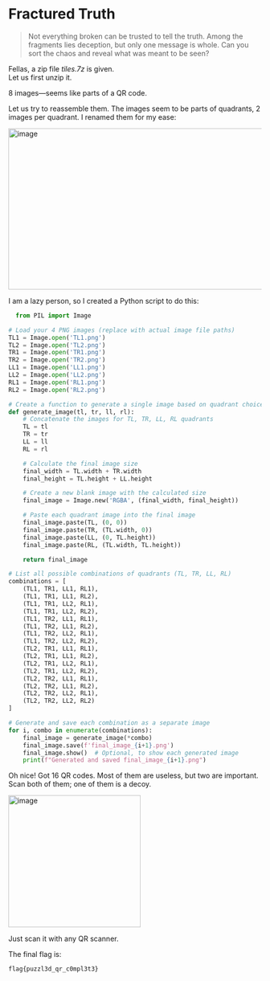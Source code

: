 # Fractured Truth
>Not everything broken can be trusted to tell the truth. Among the fragments lies deception, but only one message is whole. Can you sort the chaos and reveal what was meant to be seen?

Fellas, a zip file *tiles.7z* is given.  
Let us first unzip it.

8 images—seems like parts of a QR code.

Let us try to reassemble them. The images seem to be parts of quadrants, 2 images per quadrant. I renamed them for my ease:

<img width="1063" height="321" alt="image" src="https://github.com/user-attachments/assets/ce8121dd-c306-408e-8154-9b8053f9759e" />

I am a lazy person, so I created a Python script to do this:

```python
  from PIL import Image

# Load your 4 PNG images (replace with actual image file paths)
TL1 = Image.open('TL1.png')
TL2 = Image.open('TL2.png')
TR1 = Image.open('TR1.png')
TR2 = Image.open('TR2.png')
LL1 = Image.open('LL1.png')
LL2 = Image.open('LL2.png')
RL1 = Image.open('RL1.png')
RL2 = Image.open('RL2.png')

# Create a function to generate a single image based on quadrant choices
def generate_image(tl, tr, ll, rl):
    # Concatenate the images for TL, TR, LL, RL quadrants
    TL = tl
    TR = tr
    LL = ll
    RL = rl

    # Calculate the final image size
    final_width = TL.width + TR.width
    final_height = TL.height + LL.height

    # Create a new blank image with the calculated size
    final_image = Image.new('RGBA', (final_width, final_height))

    # Paste each quadrant image into the final image
    final_image.paste(TL, (0, 0))
    final_image.paste(TR, (TL.width, 0))
    final_image.paste(LL, (0, TL.height))
    final_image.paste(RL, (TL.width, TL.height))

    return final_image

# List all possible combinations of quadrants (TL, TR, LL, RL)
combinations = [
    (TL1, TR1, LL1, RL1),
    (TL1, TR1, LL1, RL2),
    (TL1, TR1, LL2, RL1),
    (TL1, TR1, LL2, RL2),
    (TL1, TR2, LL1, RL1),
    (TL1, TR2, LL1, RL2),
    (TL1, TR2, LL2, RL1),
    (TL1, TR2, LL2, RL2),
    (TL2, TR1, LL1, RL1),
    (TL2, TR1, LL1, RL2),
    (TL2, TR1, LL2, RL1),
    (TL2, TR1, LL2, RL2),
    (TL2, TR2, LL1, RL1),
    (TL2, TR2, LL1, RL2),
    (TL2, TR2, LL2, RL1),
    (TL2, TR2, LL2, RL2)
]

# Generate and save each combination as a separate image
for i, combo in enumerate(combinations):
    final_image = generate_image(*combo)
    final_image.save(f'final_image_{i+1}.png')
    final_image.show()  # Optional, to show each generated image
    print(f"Generated and saved final_image_{i+1}.png")
```

Oh nice! Got 16 QR codes. Most of them are useless, but two are important. Scan both of them; one of them is a decoy.

<img width="263" height="263" alt="image" src="https://github.com/user-attachments/assets/3fb8538c-66f2-47f4-b0dc-ba7fcbafefba" />

Just scan it with any QR scanner.

The final flag is:
```bash
flag{puzzl3d_qr_c0mpl3t3}
```

